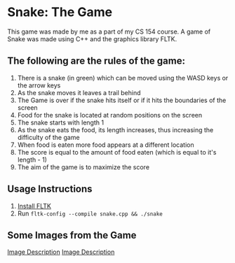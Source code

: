 # Snake: The Game

This game was made by me as a part of my CS 154 course.
A game of Snake was made using C++ and the graphics library FLTK.

## The following are the rules of the game:

1. There is a snake (in green) which can be moved using the WASD keys or the arrow keys
2. As the snake moves it leaves a trail behind
3. The Game is over if the snake hits itself or if it hits the boundaries of the screen
4. Food for the snake is located at random positions on the screen
5. The snake starts with length 1
6. As the snake eats the food, its length increases, thus increasing the difficulty of the game
7. When food is eaten more food appears at a different location
8. The score is equal to the amount of food eaten (which is equal to it's length - 1)
9. The aim of the game is to maximize the score

## Usage Instructions
1. [Install FLTK](https://www.fltk.org/doc-1.3/intro.html)
2. Run ```fltk-config --compile snake.cpp && ./snake```

## Some Images from the Game
[Image Description](snake_screenshot1.jpg)
[Image Description](snake_screenshot2.jpg)